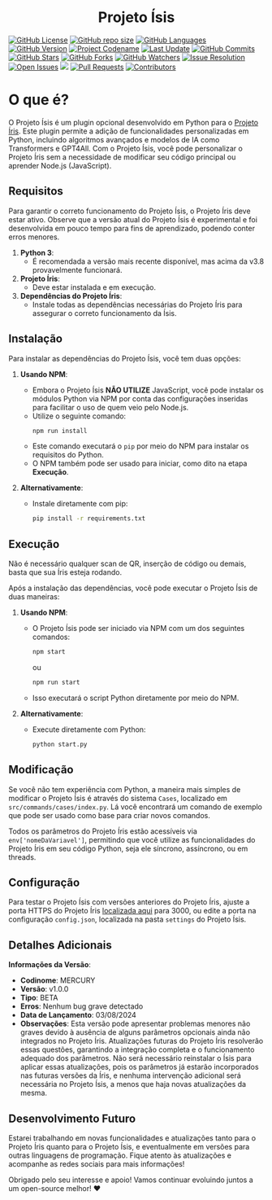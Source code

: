 <p align="center">
    <h1 align="center">Projeto Ísis</h1>
    <a href="https://github.com/KillovSky/isis/blob/main/LICENSE"><img alt="GitHub License" src="https://img.shields.io/github/license/KillovSky/Isis?color=blue&label=License&style=flat-square"></a>
    <a href="https://github.com/KillovSky/isis"><img alt="GitHub repo size" src="https://img.shields.io/github/repo-size/KillovSky/isis?label=Size%20%28With%20.git%20folder%29&style=flat-square"></a>
    <a href="https://api.github.com/repos/KillovSky/Isis/languages"><img alt="GitHub Languages" src="https://img.shields.io/github/languages/count/KillovSky/isis?label=Code%20Languages&style=flat-square"></a>
    <a href="https://github.com/KillovSky/Isis/blob/main/.github/CHANGELOG.md"><img alt="GitHub Version" src="https://img.shields.io/github/package-json/v/KillovSky/Isis?label=Latest%20Version&style=flat-square"></a>
    <a href="https://github.com/KillovSky/Isis/blob/main/.github/CHANGELOG.md"><img alt="Project Codename" src="https://img.shields.io/github/package-json/build_name/KillovSky/Isis?label=Latest%20Codename"></a>
    <a href="https://github.com/KillovSky/Isis/blob/main/.github/CHANGELOG.md"><img alt="Last Update" src="https://img.shields.io/github/package-json/build_date/KillovSky/Isis?label=Latest%20Update"></a>
    <a href="https://github.com/KillovSky/isis/commits/main"><img alt="GitHub Commits" src="https://img.shields.io/github/commit-activity/y/KillovSky/isis?label=Commits&style=flat-square"></a>
    <a href="https://github.com/KillovSky/isis/stargazers/"><img title="GitHub Stars" src="https://img.shields.io/github/stars/KillovSky/isis?label=Stars&style=flat-square"></a>
    <a href="https://github.com/KillovSky/isis/network/members"><img title="GitHub Forks" src="https://img.shields.io/github/forks/KillovSky/isis?label=Forks&style=flat-square"></a>
    <a href="https://github.com/KillovSky/isis/watchers"><img title="GitHub Watchers" src="https://img.shields.io/github/watchers/KillovSky/isis?label=Watchers&style=flat-square"></a>
    <a href="http://isitmaintained.com/project/killovsky/isis"><img alt="Issue Resolution" src="http://isitmaintained.com/badge/resolution/killovsky/isis.svg"></a>
    <a href="http://isitmaintained.com/project/killovsky/isis"><img alt="Open Issues" src="http://isitmaintained.com/badge/open/killovsky/isis.svg"></a>
    <a href="https://hits.seeyoufarm.com"><img src="https://hits.seeyoufarm.com/api/count/incr/badge.svg?url=https%3A%2F%2Fgithub.com%2FKillovSky%2FIsis&count_bg=%2379C83D&title_bg=%23555555&icon=&icon_color=%23E7E7E7&title=Views&edge_flat=false"/></a>
    <a href="https://github.com/KillovSky/isis/pulls"><img alt="Pull Requests" src="https://img.shields.io/github/issues-pr/KillovSky/isis?label=Pull%20Requests&style=flat-square"></a>
    <a href="https://github.com/KillovSky/isis/graphs/contributors"><img alt="Contributors" src="https://img.shields.io/github/contributors/KillovSky/isis?label=Contribuidores&style=flat-square"></a>
</p>

# O que é?

O Projeto Ísis é um plugin opcional desenvolvido em Python para o [Projeto Íris](https://github.com/KillovSky/Iris). Este plugin permite a adição de funcionalidades personalizadas em Python, incluindo algoritmos avançados e modelos de IA como Transformers e GPT4All. Com o Projeto Ísis, você pode personalizar o Projeto Íris sem a necessidade de modificar seu código principal ou aprender Node.js (JavaScript).

## Requisitos

Para garantir o correto funcionamento do Projeto Ísis, o Projeto Íris deve estar ativo. Observe que a versão atual do Projeto Ísis é experimental e foi desenvolvida em pouco tempo para fins de aprendizado, podendo conter erros menores.

1. **Python 3**:
    - É recomendada a versão mais recente disponível, mas acima da v3.8 provavelmente funcionará.
2. **Projeto Íris**:
    - Deve estar instalada e em execução.
3. **Dependências do Projeto Íris**:
    - Instale todas as dependências necessárias do Projeto Íris para assegurar o correto funcionamento da Ísis.

## Instalação

Para instalar as dependências do Projeto Ísis, você tem duas opções:

1. **Usando NPM**:
   - Embora o Projeto Ísis **NÃO UTILIZE** JavaScript, você pode instalar os módulos Python via NPM por conta das configurações inseridas para facilitar o uso de quem veio pelo Node.js.
   - Utilize o seguinte comando:
     ```bash
     npm run install
     ```
   - Este comando executará o `pip` por meio do NPM para instalar os requisitos do Python.
   - O NPM também pode ser usado para iniciar, como dito na etapa **Execução**.

2. **Alternativamente**:
   - Instale diretamente com pip:
     ```bash
     pip install -r requirements.txt
     ```

## Execução

Não é necessário qualquer scan de QR, inserção de código ou demais, basta que sua Íris esteja rodando.

Após a instalação das dependências, você pode executar o Projeto Ísis de duas maneiras:

1. **Usando NPM**:
   - O Projeto Ísis pode ser iniciado via NPM com um dos seguintes comandos:
     ```bash
     npm start
     ```
     ou
     ```bash
     npm run start
     ```
   - Isso executará o script Python diretamente por meio do NPM.

2. **Alternativamente**:
   - Execute diretamente com Python:
     ```bash
     python start.py
     ```

## Modificação

Se você não tem experiência com Python, a maneira mais simples de modificar o Projeto Ísis é através do sistema `Cases`, localizado em `src/commands/cases/index.py`. Lá você encontrará um comando de exemplo que pode ser usado como base para criar novos comandos.

Todos os parâmetros do Projeto Íris estão acessíveis via `env['nomeDaVariavel']`, permitindo que você utilize as funcionalidades do Projeto Íris em seu código Python, seja ele síncrono, assíncrono, ou em threads.

## Configuração

Para testar o Projeto Ísis com versões anteriores do Projeto Íris, ajuste a porta HTTPS do Projeto Íris [localizada aqui](https://github.com/KillovSky/Iris/blob/main/lib/Functions/Works/Terminal/utils.json#L211) para 3000, ou edite a porta na configuração `config.json`, localizada na pasta `settings` do Projeto Ísis.

## Detalhes Adicionais

**Informações da Versão**:
- **Codinome**: MERCURY
- **Versão**: v1.0.0
- **Tipo**: BETA
- **Erros**: Nenhum bug grave detectado
- **Data de Lançamento**: 03/08/2024
- **Observações**: Esta versão pode apresentar problemas menores não graves devido à ausência de alguns parâmetros opcionais ainda não integrados no Projeto Íris. Atualizações futuras do Projeto Íris resolverão essas questões, garantindo a integração completa e o funcionamento adequado dos parâmetros. Não será necessário reinstalar o Ísis para aplicar essas atualizações, pois os parâmetros já estarão incorporados nas futuras versões da Íris, e nenhuma intervenção adicional será necessária no Projeto Ísis, a menos que haja novas atualizações da mesma.

## Desenvolvimento Futuro

Estarei trabalhando em novas funcionalidades e atualizações tanto para o Projeto Íris quanto para o Projeto Ísis, e eventualmente em versões para outras linguagens de programação. Fique atento às atualizações e acompanhe as redes sociais para mais informações!

Obrigado pelo seu interesse e apoio! Vamos continuar evoluindo juntos a um open-source melhor! ❤️